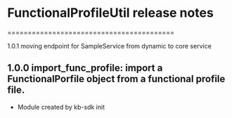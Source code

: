 # FunctionalProfileUtil release notes
=========================================

1.0.1
moving endpoint for SampleService from dynamic to core service

1.0.0
import_func_profile: import a FunctionalPorfile object from a functional profile file.
-----
* Module created by kb-sdk init
